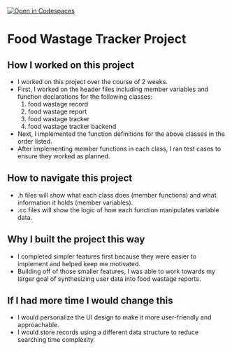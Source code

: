 [![Open in Codespaces](https://classroom.github.com/assets/launch-codespace-7f7980b617ed060a017424585567c406b6ee15c891e84e1186181d67ecf80aa0.svg)](https://classroom.github.com/open-in-codespaces?assignment_repo_id=13015791)
# Food Wastage Tracker Project

## How I worked on this project
- I worked on this project over the course of 2 weeks.
- First, I worked on the header files including member variables and function declarations for the following classes:
  1. food wastage record
  2. food wastage report
  3. food wastage tracker
  4. food wastage tracker backend
- Next, I implemented the function definitions for the above classes in the order listed.
- After implementing member functions in each class, I ran test cases to ensure they worked as planned.
## How to navigate this project
- .h files will show what each class does (member functions) and what information it holds (member variables).
- .cc files will show the logic of how each function manipulates variable data.
## Why I built the project this way
- I completed simpler features first because they were easier to implement and helped keep me motivated.
- Building off of those smaller features, I was able to work towards my larger goal of synthesizing user data into food wastage reports.
## If I had more time I would change this
- I would personalize the UI design to make it more user-friendly and approachable.
- I would store records using a different data structure to reduce searching time complexity.
